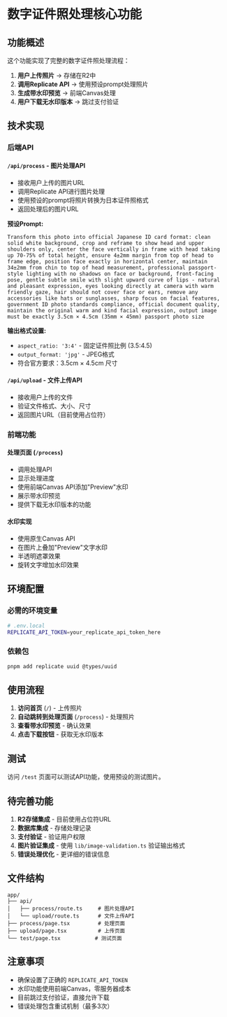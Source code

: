 # 数字证件照处理核心功能

## 功能概述

这个功能实现了完整的数字证件照处理流程：

1. **用户上传照片** → 存储在R2中
2. **调用Replicate API** → 使用预设prompt处理照片
3. **生成带水印预览** → 前端Canvas处理
4. **用户下载无水印版本** → 跳过支付验证

## 技术实现

### 后端API

#### `/api/process` - 图片处理API
- 接收用户上传的图片URL
- 调用Replicate API进行图片处理
- 使用预设的prompt将照片转换为日本证件照格式
- 返回处理后的图片URL

**预设Prompt:**
```
Transform this photo into official Japanese ID card format: clean solid white background, crop and reframe to show head and upper shoulders only, center the face vertically in frame with head taking up 70-75% of total height, ensure 4±2mm margin from top of head to frame edge, position face exactly in horizontal center, maintain 34±2mm from chin to top of head measurement, professional passport-style lighting with no shadows on face or background, front-facing pose, gentle subtle smile with slight upward curve of lips - natural and pleasant expression, eyes looking directly at camera with warm friendly gaze, hair should not cover face or ears, remove any accessories like hats or sunglasses, sharp focus on facial features, government ID photo standards compliance, official document quality, maintain the original warm and kind facial expression, output image must be exactly 3.5cm × 4.5cm (35mm × 45mm) passport photo size
```

**输出格式设置:**
- `aspect_ratio: '3:4'` - 固定证件照比例 (3.5:4.5)
- `output_format: 'jpg'` - JPEG格式
- 符合官方要求：3.5cm × 4.5cm 尺寸

#### `/api/upload` - 文件上传API
- 接收用户上传的文件
- 验证文件格式、大小、尺寸
- 返回图片URL（目前使用占位符）

### 前端功能

#### 处理页面 (`/process`)
- 调用处理API
- 显示处理进度
- 使用前端Canvas API添加"Preview"水印
- 展示带水印预览
- 提供下载无水印版本的功能

#### 水印实现
- 使用原生Canvas API
- 在图片上叠加"Preview"文字水印
- 半透明遮罩效果
- 旋转文字增加水印效果

## 环境配置

### 必需的环境变量
```bash
# .env.local
REPLICATE_API_TOKEN=your_replicate_api_token_here
```

### 依赖包
```bash
pnpm add replicate uuid @types/uuid
```

## 使用流程

1. **访问首页** (`/`) - 上传照片
2. **自动跳转到处理页面** (`/process`) - 处理照片
3. **查看带水印预览** - 确认效果
4. **点击下载按钮** - 获取无水印版本

## 测试

访问 `/test` 页面可以测试API功能，使用预设的测试图片。

## 待完善功能

1. **R2存储集成** - 目前使用占位符URL
2. **数据库集成** - 存储处理记录
3. **支付验证** - 验证用户权限
4. **图片验证集成** - 使用 `lib/image-validation.ts` 验证输出格式
5. **错误处理优化** - 更详细的错误信息

## 文件结构

```
app/
├── api/
│   ├── process/route.ts     # 图片处理API
│   └── upload/route.ts      # 文件上传API
├── process/page.tsx         # 处理页面
├── upload/page.tsx          # 上传页面
└── test/page.tsx           # 测试页面
```

## 注意事项

- 确保设置了正确的 `REPLICATE_API_TOKEN`
- 水印功能使用前端Canvas，零服务器成本
- 目前跳过支付验证，直接允许下载
- 错误处理包含重试机制（最多3次） 